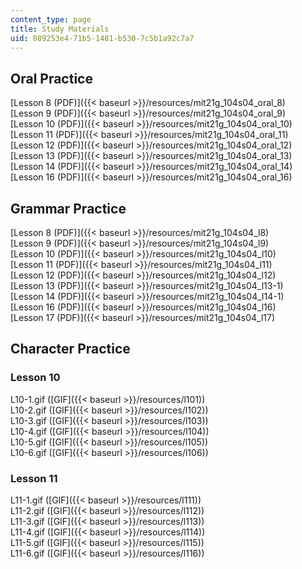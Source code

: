 ```yaml
---
content_type: page
title: Study Materials
uid: 089253e4-71b5-1481-b530-7c5b1a92c7a7
---
```


Oral Practice
-------------

[Lesson 8 (PDF)]({{< baseurl >}}/resources/mit21g_104s04_oral_8)  
[Lesson 9 (PDF)]({{< baseurl >}}/resources/mit21g_104s04_oral_9)  
[Lesson 10 (PDF)]({{< baseurl >}}/resources/mit21g_104s04_oral_10)  
[Lesson 11 (PDF)]({{< baseurl >}}/resources/mit21g_104s04_oral_11)  
[Lesson 12 (PDF)]({{< baseurl >}}/resources/mit21g_104s04_oral_12)  
[Lesson 13 (PDF)]({{< baseurl >}}/resources/mit21g_104s04_oral_13)  
[Lesson 14 (PDF)]({{< baseurl >}}/resources/mit21g_104s04_oral_14)  
[Lesson 16 (PDF)]({{< baseurl >}}/resources/mit21g_104s04_oral_16)

Grammar Practice
----------------

[Lesson 8 (PDF)]({{< baseurl >}}/resources/mit21g_104s04_l8)  
[Lesson 9 (PDF)]({{< baseurl >}}/resources/mit21g_104s04_l9)  
[Lesson 10 (PDF)]({{< baseurl >}}/resources/mit21g_104s04_l10)  
[Lesson 11 (PDF)]({{< baseurl >}}/resources/mit21g_104s04_l11)  
[Lesson 12 (PDF)]({{< baseurl >}}/resources/mit21g_104s04_l12)  
[Lesson 13 (PDF)]({{< baseurl >}}/resources/mit21g_104s04_l13-1)  
[Lesson 14 (PDF)]({{< baseurl >}}/resources/mit21g_104s04_l14-1)  
[Lesson 16 (PDF)]({{< baseurl >}}/resources/mit21g_104s04_l16)  
[Lesson 17 (PDF)]({{< baseurl >}}/resources/mit21g_104s04_l17)

Character Practice
------------------

### Lesson 10

L10-1.gif ([GIF]({{< baseurl >}}/resources/l101))  
L10-2.gif ([GIF]({{< baseurl >}}/resources/l102))  
L10-3.gif ([GIF]({{< baseurl >}}/resources/l103))  
L10-4.gif ([GIF]({{< baseurl >}}/resources/l104))  
L10-5.gif ([GIF]({{< baseurl >}}/resources/l105))  
L10-6.gif ([GIF]({{< baseurl >}}/resources/l106))

### Lesson 11

L11-1.gif ([GIF]({{< baseurl >}}/resources/l111))  
L11-2.gif ([GIF]({{< baseurl >}}/resources/l112))  
L11-3.gif ([GIF]({{< baseurl >}}/resources/l113))  
L11-4.gif ([GIF]({{< baseurl >}}/resources/l114))  
L11-5.gif ([GIF]({{< baseurl >}}/resources/l115))  
L11-6.gif ([GIF]({{< baseurl >}}/resources/l116))